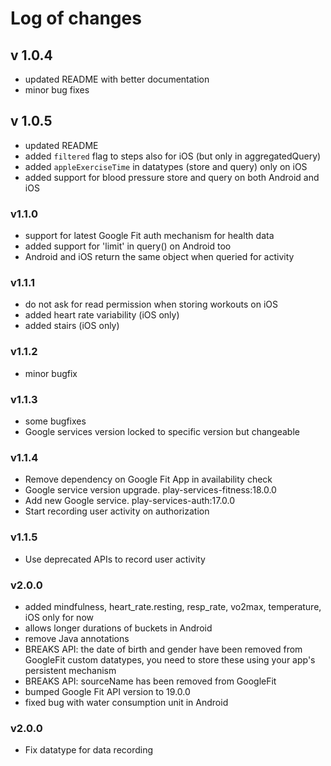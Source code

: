 Log of changes
==============

## v 1.0.4

* updated README with better documentation
* minor bug fixes


## v 1.0.5

* updated README
* added `filtered` flag to steps also for iOS (but only in aggregatedQuery)
* added `appleExerciseTime` in datatypes (store and query) only on iOS
* added support for blood pressure store and query on both Android and iOS


### v1.1.0

* support for latest Google Fit auth mechanism for health data
* added support for 'limit' in query() on Android too
* Android and iOS return the same object when queried for activity

### v1.1.1

* do not ask for read permission when storing workouts on iOS
* added heart rate variability (iOS only)
* added stairs (iOS only)

### v1.1.2

* minor bugfix


### v1.1.3

* some bugfixes
* Google services version locked to specific version but changeable

### v1.1.4

* Remove dependency on Google Fit App in availability check
* Google service version upgrade. play-services-fitness:18.0.0
* Add new Google service. play-services-auth:17.0.0
* Start recording user activity on authorization

### v1.1.5

* Use deprecated APIs to record user activity

### v2.0.0

* added mindfulness, heart_rate.resting, resp_rate, vo2max, temperature, iOS only for now
* allows longer durations of buckets in Android
* remove Java annotations
* BREAKS API: the date of birth and gender have been removed from GoogleFit custom datatypes, you need to store these using your app's persistent mechanism
* BREAKS API: sourceName has been removed from GoogleFit
* bumped Google Fit API version to 19.0.0
* fixed bug with water consumption unit in Android

### v2.0.0

* Fix datatype for data recording
